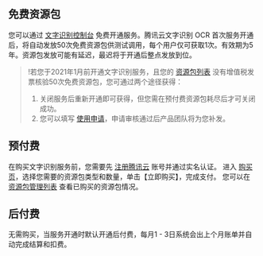 
## 免费资源包
您可以通过 [文字识别控制台](https://console.cloud.tencent.com/ocr/overview) 免费开通服务。腾讯云文字识别 OCR 首次服务开通后，将自动发放50次免费资源包供测试调用，每个用户仅可获取1次。有效期为5年。资源包发放可能有延迟，最迟将于开通后整点发放到位。

>
>!若您于2021年1月前开通文字识别服务，且您的 [资源包列表](https://console.cloud.tencent.com/ocr/packagemanage) 没有增值税发票核验50次免费资源包，您可通过两个途径获得：
>1. 关闭服务后重新开通即可获得，但您需在预付费资源包耗尽后才可关闭成功。
>2. 您可以填写 [使用申请](https://cloud.tencent.com/apply/p/sl1o7my0ke)，申请审核通过后产品团队将为您补发。


## 预付费
在购买文字识别服务前，您需要先 [注册腾讯云](https://cloud.tencent.com/document/product/378/17985)  账号并通过实名认证。
进入 [购买页](https://buy.cloud.tencent.com/iai_ocr)，选择您需要的资源包类型和数量，单击【立即购买】，完成支付。
您可以在 [资源包管理列表](https://console.cloud.tencent.com/ocr/packagemanage) 查看已购买的资源包情况。

## 后付费
无需购买，当服务开通时默认开通后付费，每月1 - 3日系统会出上个月账单并自动完成结算和扣费。

